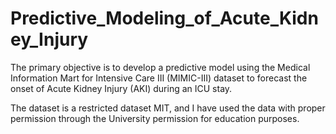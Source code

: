 # Predictive_Modeling_of_Acute_Kidney_Injury
The primary objective is to develop a predictive model using the Medical Information Mart for Intensive Care III (MIMIC-III) dataset to forecast the onset of Acute Kidney Injury (AKI) during an ICU stay.

The dataset is a restricted dataset MIT, and I have used the data with proper permission through the University permission for education purposes.
